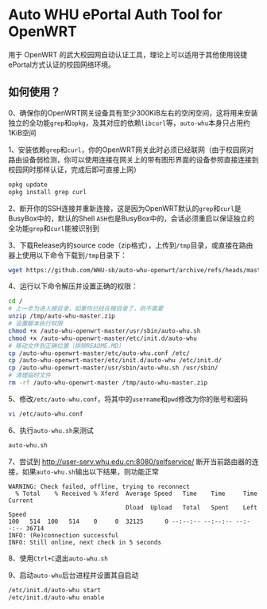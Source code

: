 # Auto WHU ePortal Auth Tool for OpenWRT

用于 OpenWRT 的武大校园网自动认证工具，理论上可以适用于其他使用锐捷ePortal方式认证的校园网络环境。

## 如何使用？

0、确保你的OpenWRT网关设备具有至少300KiB左右的空闲空间，这将用来安装独立的全功能`grep`和`opkg`，及其对应的依赖`libcurl`等，`auto-whu`本身只占用约1KiB空间

1、安装依赖`grep`和`curl`，你的OpenWRT网关此时必须已经联网（由于校园网对路由设备弱检测，你可以使用连接在网关上的带有图形界面的设备参照直接连接到校园网时那样认证，完成后即可直接上网）
```bash
opkg update
opkg install grep curl
```

2、断开你的SSH连接并重新连接，这是因为OpenWRT默认的`grep`和`curl`是BusyBox中的，默认的Shell `ASH`也是BusyBox中的，会话必须重启以保证独立的全功能`grep`和`curl`能被识别到

3、下载Release内的source code（zip格式），上传到`/tmp`目录，或直接在路由器上使用以下命令下载到`/tmp`目录下：
```bash
wget https://github.com/WHU-sb/auto-whu-openwrt/archive/refs/heads/master.zip -O /tmp/auto-whu-master.zip
```

4、运行以下命令解压并设置正确的权限：
```bash
cd /
# 上一步为进入根目录，如果你已经在根目录了，则不需要
unzip /tmp/auto-whu-master.zip
# 设置脚本执行权限
chmod +x /auto-whu-openwrt-master/usr/sbin/auto-whu.sh
chmod +x /auto-whu-openwrt-master/etc/init.d/auto-whu
# 移动文件到正确位置（排除README.MD）
cp /auto-whu-openwrt-master/etc/auto-whu.conf /etc/
cp /auto-whu-openwrt-master/etc/init.d/auto-whu /etc/init.d/
cp /auto-whu-openwrt-master/usr/sbin/auto-whu.sh /usr/sbin/
# 清理临时文件
rm -rf /auto-whu-openwrt-master /tmp/auto-whu-master.zip
```

5、修改`/etc/auto-whu.conf`，将其中的`username`和`pwd`修改为你的账号和密码
```bash
vi /etc/auto-whu.conf
```

6、执行`auto-whu.sh`来测试
```bash
auto-whu.sh
```

7、尝试到 http://user-serv.whu.edu.cn:8080/selfservice/ 断开当前路由器的连接，如果`auto-whu.sh`输出以下结果，则功能正常
```
WARNING: Check failed, offline, trying to reconnect
  % Total    % Received % Xferd  Average Speed   Time    Time     Time  Current
                                 Dload  Upload   Total   Spent    Left  Speed
100   514  100   514    0     0  32125      0 --:--:-- --:--:-- --:--:-- 36714
INFO: (Re)connection successful
INFO: Still online, next check in 5 seconds
```

8、使用`Ctrl+C`退出`auto-whu.sh`

9、启动`auto-whu`后台进程并设置其自启动
```bash
/etc/init.d/auto-whu start
/etc/init.d/auto-whu enable
```
